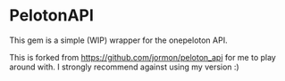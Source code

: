# PelotonAPI

This gem is a simple (WIP) wrapper for the onepeloton API.

This is forked from https://github.com/jormon/peloton_api for me to play around with. I strongly recommend against using my version :)
